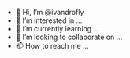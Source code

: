 - 👋 Hi, I’m @ivandrofly
- 👀 I’m interested in ...
- 🌱 I’m currently learning ...
- 💞️ I’m looking to collaborate on ...
- 📫 How to reach me ...

<!---
ivandrofly/ivandrofly is a ✨ special ✨ repository because its `README.md` (this file) appears on your GitHub profile.
You can click the Preview link to take a look at your changes.
--->
